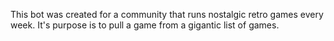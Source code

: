 This bot was created for a community that runs nostalgic retro games every week. It's purpose is to pull a game from a gigantic list of games.
